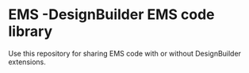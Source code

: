 # EMS -DesignBuilder EMS code library
Use this repository for sharing EMS code with or without DesignBuilder extensions.
